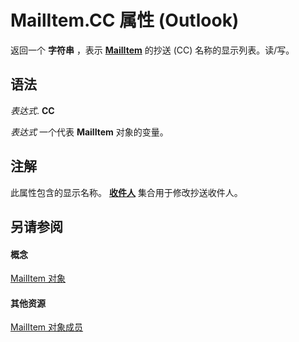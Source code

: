
# MailItem.CC 属性 (Outlook)

返回一个 **字符串** ，表示 **[MailItem](14197346-05d2-0250-fa4c-4a6b07daf25f.md)** 的抄送 (CC) 名称的显示列表。读/写。


## 语法

 _表达式_. **CC**

 _表达式_ 一个代表 **MailItem** 对象的变量。


## 注解

此属性包含的显示名称。 **[收件人](774f56b7-4de8-9584-60cd-4fbf361f4c85.md)** 集合用于修改抄送收件人。


## 另请参阅


#### 概念


[MailItem 对象](14197346-05d2-0250-fa4c-4a6b07daf25f.md)
#### 其他资源


[MailItem 对象成员](1094d7df-ee80-a4b0-5a21-db2979506e6b.md)